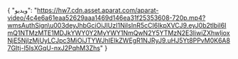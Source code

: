 {
  "ویدیو": "https://hw7.cdn.asset.aparat.com/aparat-video/4c4e6a61eaa52629aaa1469d146ea31f25353608-720p.mp4?wmsAuthSign\u003deyJhbGciOiJIUzI1NiIsInR5cCI6IkpXVCJ9.eyJ0b2tlbiI6ImQ1NTMzMTE1MDJkYWY0Y2MyYWY1NmQwN2Y5YTMzN2E3IiwiZXhwIjoxNjE5NjIzMjUyLCJpc3MiOiJTYWJhIElkZWEgR1NJRyJ9.uHJ5Yt8PPvM0K6A87GItj-l5IsXGqU-nxJ2PqhM3Zhs"
}
